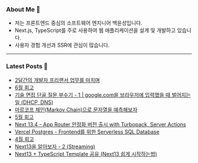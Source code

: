 ### About Me 👋
- 저는 프론트엔드 중심의 소프트웨어 엔지니어 백윤성입니다.
- Next.js, TypeScript를 주로 사용하여 웹 애플리케이션을 설계 및 개발하고 있습니다.
- 사용자 경험 개선과 SSR에 관심이 많습니다.

---

### Latest Posts 📰
- [2달간의 개발자 프리랜서 업무를 마치며](https://bysxx.tistory.com/28)
- [6월 회고](https://bysxx.tistory.com/27)
- [기술 면접 단골 질문 부수기 - 1 | google.com을 브라우저에 입력했을 때 벌어지는 일 (DHCP, DNS)](https://bysxx.tistory.com/26)
- [마르코프 체인(Markov Chain)으로 문자열을 예측해보자](https://bysxx.tistory.com/25)
- [5월 회고](https://bysxx.tistory.com/24)
- [Next 13.4 - App Router 안정화 버전 출시 with Turbopack, Server Actions](https://bysxx.tistory.com/23)
- [Vercel Postgres - Frontend를 위한 Serverless SQL Database](https://bysxx.tistory.com/22)
- [4월 회고](https://bysxx.tistory.com/21)
- [Next13을 알아보자 - 2 (Streaming)](https://bysxx.tistory.com/20)
- [Next13 + TypeScript Template 공유 (Next13 쉽게 시작하는법)](https://bysxx.tistory.com/19)